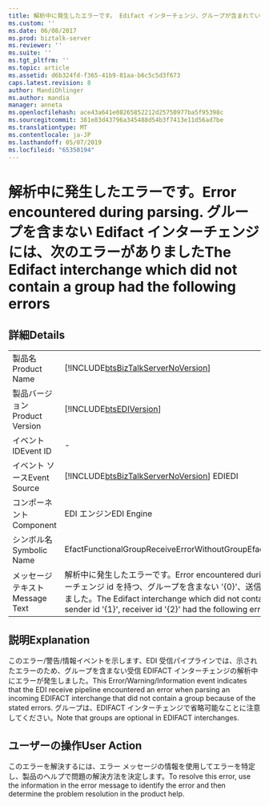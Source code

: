 ```yaml
---
title: 解析中に発生したエラーです。 Edifact インターチェンジ、グループが含まれていませんでしたが、次のエラー |Microsoft Docs
ms.custom: ''
ms.date: 06/08/2017
ms.prod: biztalk-server
ms.reviewer: ''
ms.suite: ''
ms.tgt_pltfrm: ''
ms.topic: article
ms.assetid: d6b324fd-f365-41b9-81aa-b6c5c5d3f673
caps.latest.revision: 8
author: MandiOhlinger
ms.author: mandia
manager: anneta
ms.openlocfilehash: ace43a641e08265852212d25750977ba5f95398c
ms.sourcegitcommit: 381e83d43796a345488d54b3f7413e11d56ad7be
ms.translationtype: MT
ms.contentlocale: ja-JP
ms.lasthandoff: 05/07/2019
ms.locfileid: "65350194"
---
```

# <a name="error-encountered-during-parsing-the-edifact-interchange-which-did-not-contain-a-group-had-the-following-errors"></a><span data-ttu-id="e6af2-103">解析中に発生したエラーです。</span><span class="sxs-lookup"><span data-stu-id="e6af2-103">Error encountered during parsing.</span></span> <span data-ttu-id="e6af2-104">グループを含まない Edifact インターチェンジには、次のエラーがありました</span><span class="sxs-lookup"><span data-stu-id="e6af2-104">The Edifact interchange which did not contain a group had the following errors</span></span>
## <a name="details"></a><span data-ttu-id="e6af2-105">詳細</span><span class="sxs-lookup"><span data-stu-id="e6af2-105">Details</span></span>  
  
|                 |                                                                                                                                                                                       |
|-----------------|---------------------------------------------------------------------------------------------------------------------------------------------------------------------------------------|
|  <span data-ttu-id="e6af2-106">製品名</span><span class="sxs-lookup"><span data-stu-id="e6af2-106">Product Name</span></span>   |                                                  [!INCLUDE[btsBizTalkServerNoVersion](../includes/btsbiztalkservernoversion-md.md)]                                                   |
| <span data-ttu-id="e6af2-107">製品バージョン</span><span class="sxs-lookup"><span data-stu-id="e6af2-107">Product Version</span></span> |                                                              [!INCLUDE[btsEDIVersion](../includes/btsediversion-md.md)]                                                               |
|    <span data-ttu-id="e6af2-108">イベント ID</span><span class="sxs-lookup"><span data-stu-id="e6af2-108">Event ID</span></span>     |                                                                                           -                                                                                           |
|  <span data-ttu-id="e6af2-109">イベント ソース</span><span class="sxs-lookup"><span data-stu-id="e6af2-109">Event Source</span></span>   |                                                [!INCLUDE[btsBizTalkServerNoVersion](../includes/btsbiztalkservernoversion-md.md)] <span data-ttu-id="e6af2-110">EDI</span><span class="sxs-lookup"><span data-stu-id="e6af2-110">EDI</span></span>                                                 |
|    <span data-ttu-id="e6af2-111">コンポーネント</span><span class="sxs-lookup"><span data-stu-id="e6af2-111">Component</span></span>    |                                                                                      <span data-ttu-id="e6af2-112">EDI エンジン</span><span class="sxs-lookup"><span data-stu-id="e6af2-112">EDI Engine</span></span>                                                                                       |
|  <span data-ttu-id="e6af2-113">シンボル名</span><span class="sxs-lookup"><span data-stu-id="e6af2-113">Symbolic Name</span></span>  |                                                                     <span data-ttu-id="e6af2-114">EfactFunctionalGroupReceiveErrorWithoutGroup</span><span class="sxs-lookup"><span data-stu-id="e6af2-114">EfactFunctionalGroupReceiveErrorWithoutGroup</span></span>                                                                      |
|  <span data-ttu-id="e6af2-115">メッセージ テキスト</span><span class="sxs-lookup"><span data-stu-id="e6af2-115">Message Text</span></span>   | <span data-ttu-id="e6af2-116">解析中に発生したエラーです。</span><span class="sxs-lookup"><span data-stu-id="e6af2-116">Error encountered during parsing.</span></span> <span data-ttu-id="e6af2-117">Edifact インターチェンジのインターチェンジ id を持つ、グループを含まない '{0}'、送信者 id'{1}'、受信者 id '{2}' 次のエラーが発生しました。</span><span class="sxs-lookup"><span data-stu-id="e6af2-117">The Edifact interchange which did not contain a group, with interchange id '{0}', with sender id '{1}', receiver id '{2}' had the following errors:</span></span> |
  
## <a name="explanation"></a><span data-ttu-id="e6af2-118">説明</span><span class="sxs-lookup"><span data-stu-id="e6af2-118">Explanation</span></span>  
 <span data-ttu-id="e6af2-119">このエラー/警告/情報イベントを示します、EDI 受信パイプラインでは、示されたエラーのため、グループを含まない受信 EDIFACT インターチェンジの解析中にエラーが発生しました。</span><span class="sxs-lookup"><span data-stu-id="e6af2-119">This Error/Warning/Information event indicates that the EDI receive pipeline encountered an error when parsing an incoming EDIFACT interchange that did not contain a group because of the stated errors.</span></span> <span data-ttu-id="e6af2-120">グループは、EDIFACT インターチェンジで省略可能なことに注意してください。</span><span class="sxs-lookup"><span data-stu-id="e6af2-120">Note that groups are optional in EDIFACT interchanges.</span></span>  
  
## <a name="user-action"></a><span data-ttu-id="e6af2-121">ユーザーの操作</span><span class="sxs-lookup"><span data-stu-id="e6af2-121">User Action</span></span>  
 <span data-ttu-id="e6af2-122">このエラーを解決するには、エラー メッセージの情報を使用してエラーを特定し、製品のヘルプで問題の解決方法を決定します。</span><span class="sxs-lookup"><span data-stu-id="e6af2-122">To resolve this error, use the information in the error message to identify the error and then determine the problem resolution in the product help.</span></span>